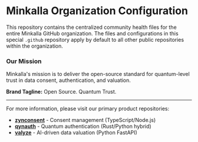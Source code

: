 # Minkalla Organization Configuration

This repository contains the centralized community health files for the entire Minkalla GitHub organization. The files and configurations in this special `.github` repository apply by default to all other public repositories within the organization.

### Our Mission

Minkalla's mission is to deliver the open-source standard for quantum-level trust in data consent, authentication, and valuation.

**Brand Tagline:** Open Source. Quantum Trust.

---

For more information, please visit our primary product repositories:
- [**zynconsent**](https://github.com/minkalla/zynconsent) - Consent management (TypeScript/Node.js)
- [**qynauth**](https://github.com/minkalla/qynauth) - Quantum authentication (Rust/Python hybrid)
- [**valyze**](https://github.com/minkalla/valyze) - AI-driven data valuation (Python FastAPI)
